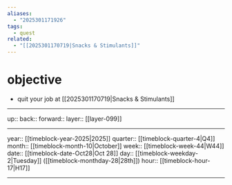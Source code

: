 ```yaml
---
aliases:
  - "2025301171926"
tags:
  - quest
related:
  - "[[2025301170719|Snacks & Stimulants]]"
---
```


# objective

- quit your job at [[2025301170719|Snacks & Stimulants]]

***

up:: 
back:: 
forward:: 
layer:: [[layer-099]]

***

year:: [[timeblock-year-2025|2025]]
quarter:: [[timeblock-quarter-4|Q4]]
month:: [[timeblock-month-10|October]]
week:: [[timeblock-week-44|W44]]
date:: [[timeblock-date-Oct28|Oct 28]]
day:: [[timeblock-weekday-2|Tuesday]] ([[timeblock-monthday-28|28th]])
hour:: [[timeblock-hour-17|H17]]

***
